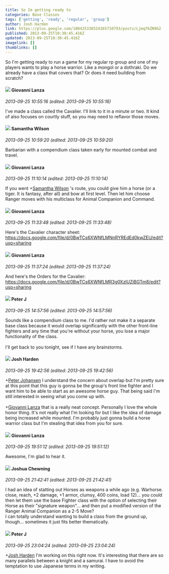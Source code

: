 ```yaml
---
title: So Im getting ready to
categories: Base Classes
tags: ['getting', 'ready', 'regular', 'group']
author: Josh Harden
link: https://plus.google.com/108425338524165710793/posts/Ljmq76ZN9G2
published: 2013-09-25T10:30:45.416Z
updated: 2013-09-25T10:30:45.416Z
imagelink: []
thumblinks: []
---
```


So I&#39;m getting ready to run a game for my regular rp group and one of my players wants to play a horse warrior. Like a mongol or a dothraki. Do we already have a class that covers that? Or does it need building from scratch?
<div id='comment z13rv52jxuetup03q23vunv4bye2hluc5'>
  <h4><img src='{{site.baseurl}}//images/avatars/102768177673605279668_photo.jpg'> Giovanni Lanza</h4>
      <p><cite>2013-09-25 10:55:16 (edited: 2013-09-25 10:55:16)</cite></p>
        <p>I&#39;ve made a class called the Cavalier. I&#39;ll link to it in a minute or two. It kind of also focuses on courtly stuff, so you may need to reflavor those moves.</p>
</div>
        

<div id='comment z13rv52jxuetup03q23vunv4bye2hluc5'>
  <h4><img src='{{site.baseurl}}//images/avatars/106680146608505075135_photo.jpg'> Samantha Wilson</h4>
      <p><cite>2013-09-25 10:59:20 (edited: 2013-09-25 10:59:20)</cite></p>
        <p>Barbarian with a compendium class taken early for mounted combat and travel.</p>
</div>
        

<div id='comment z13rv52jxuetup03q23vunv4bye2hluc5'>
  <h4><img src='{{site.baseurl}}//images/avatars/102768177673605279668_photo.jpg'> Giovanni Lanza</h4>
      <p><cite>2013-09-25 11:10:14 (edited: 2013-09-25 11:10:14)</cite></p>
        <p>If you went <span class="proflinkWrapper"><span class="proflinkPrefix">+</span><a class="proflink" href="https://plus.google.com/106680146608505075135" oid="106680146608505075135">Samantha Wilson</a></span> &#39;s route, you could give him a horse (or a tiger. It is fantasy, after all) and bow at first level. Then let him choose Ranger moves with his multiclass for Animal Companion and Command.</p>
</div>
        

<div id='comment z13rv52jxuetup03q23vunv4bye2hluc5'>
  <h4><img src='{{site.baseurl}}//images/avatars/102768177673605279668_photo.jpg'> Giovanni Lanza</h4>
      <p><cite>2013-09-25 11:33:48 (edited: 2013-09-25 11:33:48)</cite></p>
        <p>Here&#39;s the Cavalier character sheet:<br /><a href="https://docs.google.com/file/d/0BwTCs6XWNfLMNnRYREdEd0kwZEU/edit?usp=sharing" class="ot-anchor">https://docs.google.com/file/d/0BwTCs6XWNfLMNnRYREdEd0kwZEU/edit?usp=sharing</a></p>
</div>
        

<div id='comment z13rv52jxuetup03q23vunv4bye2hluc5'>
  <h4><img src='{{site.baseurl}}//images/avatars/102768177673605279668_photo.jpg'> Giovanni Lanza</h4>
      <p><cite>2013-09-25 11:37:24 (edited: 2013-09-25 11:37:24)</cite></p>
        <p>And here&#39;s the Orders for the Cavalier:<br /><a href="https://docs.google.com/file/d/0BwTCs6XWNfLMR3g0XzlUZjBGTm8/edit?usp=sharing" class="ot-anchor">https://docs.google.com/file/d/0BwTCs6XWNfLMR3g0XzlUZjBGTm8/edit?usp=sharing</a></p>
</div>
        

<div id='comment z13rv52jxuetup03q23vunv4bye2hluc5'>
  <h4><img src='{{site.baseurl}}//images/avatars/113692337653837882568_photo.jpg'> Peter J</h4>
      <p><cite>2013-09-25 14:57:56 (edited: 2013-09-25 14:57:56)</cite></p>
        <p>Sounds like a compendium class to me. I&#39;d rather not make it a separate base class because it would overlap significantly with the other front-line fighters and any time that you&#39;re without your horse, you lose a major functionality of the class. <br /><br />I&#39;ll get back to you tonight, see if I have any brainstorms.</p>
</div>
        

<div id='comment z13rv52jxuetup03q23vunv4bye2hluc5'>
  <h4><img src='{{site.baseurl}}//images/avatars/108425338524165710793_photo.jpg'> Josh Harden</h4>
      <p><cite>2013-09-25 19:42:56 (edited: 2013-09-25 19:42:56)</cite></p>
        <p><span class="proflinkWrapper"><span class="proflinkPrefix">+</span><a class="proflink" href="https://plus.google.com/113692337653837882568" oid="113692337653837882568">Peter Johansen</a></span> I understand the concern about overlap but I&#39;m pretty sure at this point that this guy is gonna be the group&#39;s front line fighter and I want him to be able to start as an awesome horse guy. That being said I&#39;m still interested in seeing what you come up with. <br /><br /><span class="proflinkWrapper"><span class="proflinkPrefix">+</span><a class="proflink" href="https://plus.google.com/102768177673605279668" oid="102768177673605279668">Giovanni Lanza</a></span> that is a really neat concept. Personally I love the whole honor thing. It&#39;s not really what I&#39;m looking for but I like the idea of damage being increased while mounted. I&#39;m probably just gonna build a horse warrior class but I&#39;m stealing that idea from you for sure. <br /></p>
</div>
        

<div id='comment z13rv52jxuetup03q23vunv4bye2hluc5'>
  <h4><img src='{{site.baseurl}}//images/avatars/102768177673605279668_photo.jpg'> Giovanni Lanza</h4>
      <p><cite>2013-09-25 19:51:12 (edited: 2013-09-25 19:51:12)</cite></p>
        <p>Awesome, I&#39;m glad to hear it.</p>
</div>
        

<div id='comment z13rv52jxuetup03q23vunv4bye2hluc5'>
  <h4><img src='{{site.baseurl}}//images/avatars/109700226769725851643_photo.jpg'> Joshua Chewning</h4>
      <p><cite>2013-09-25 21:42:41 (edited: 2013-09-25 21:42:41)</cite></p>
        <p>I had an idea of statting out Horses as weapons a while ago (e.g. Warhorse. close, reach, +2 damage, +1 armor, clumsy, 400 coins, load 12)... you could then let them use the base Fighter class with the option of selecting their Horse as their &quot;signature weapon&quot;... and then put a modified version of the Ranger Animal Companion as a 2-5 Move?<br />I can totally understand wanting to build a class from the ground up, though... sometimes it just fits better thematically.</p>
</div>
        

<div id='comment z13rv52jxuetup03q23vunv4bye2hluc5'>
  <h4><img src='{{site.baseurl}}//images/avatars/113692337653837882568_photo.jpg'> Peter J</h4>
      <p><cite>2013-09-25 23:04:24 (edited: 2013-09-25 23:04:24)</cite></p>
        <p><span class="proflinkWrapper"><span class="proflinkPrefix">+</span><a class="proflink" href="https://plus.google.com/108425338524165710793" oid="108425338524165710793">Josh Harden</a></span> I&#39;m working on this right now. It&#39;s interesting that there are so many parallels between a knight and a samurai. I have to avoid the temptation to use Japanese terms in my writing.</p>
</div>
        